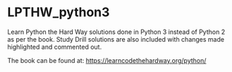 # LPTHW_python3
Learn Python the Hard Way solutions done in Python 3 instead of Python 2 as per the book. Study Drill solutions are also included with changes made highlighted and commented out. 

 The book can be found at:
https://learncodethehardway.org/python/

